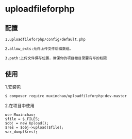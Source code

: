 # uploadfileforphp

## 配置
	1.uploadfileforphp/config/default.php 

	2.allow_exts:允许上传文件后缀数组。

	3.path:上传文件保存位置，确保你的项目根目录要有写的权限

## 使用
1.安装包


	$ composer require muxinchao/uploadfileforphp:dev-master

2.在项目中使用


	use Muxinchao;
	$file = $_FILES;
	$obj = new Upload();
	$res = $obj->upload($file);
	var_dump($res);








